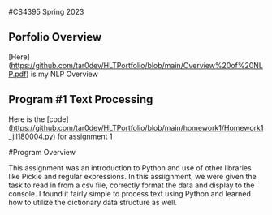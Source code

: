 	
#CS4395 Spring 2023

## Porfolio Overview

[Here] (https://github.com/tar0dev/HLTPortfolio/blob/main/Overview%20of%20NLP.pdf)  is my NLP Overview

## Program #1 Text Processing
Here is the [code] (https://github.com/tar0dev/HLTPortfolio/blob/main/homework1/Homework1_jll180004.py) for assignment 1

#Program Overview
 
 This assignment was an introduction to Python and use of other libraries like Pickle and regular expressions. In this assiignment, we were given the task to read in from a csv file, correctly format the data and display to the console. I found it fairly simple to process text using Python and learned how to utilize the dictionary data structure as well. 
 